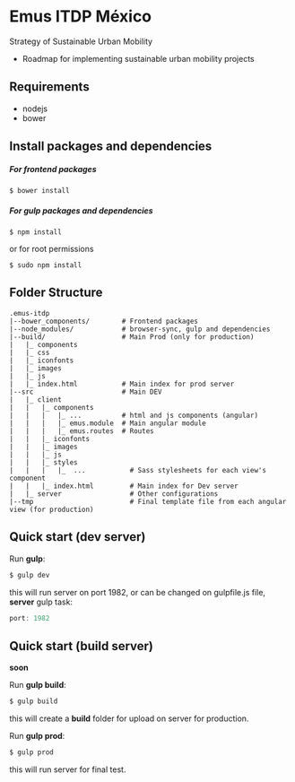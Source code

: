 Emus ITDP México
====================
Strategy of Sustainable Urban Mobility
- Roadmap for implementing sustainable urban mobility projects

Requirements
-------
- nodejs
- bower

Install packages and dependencies
-------
##### For frontend packages
```
$ bower install
```
##### For gulp packages and dependencies
```
$ npm install
```
or for root permissions
```
$ sudo npm install
```

Folder Structure
-------
```
.emus-itdp
|--bower_components/        # Frontend packages
|--node_modules/            # browser-sync, gulp and dependencies
|--build/                   # Main Prod (only for production)
|   |_ components
|   |_ css
|   |_ iconfonts
|   |_ images
|   |_ js
|   |_ index.html           # Main index for prod server
|--src                      # Main DEV
|   |_ client  
|   |   |_ components
|   |   |   |_ ...          # html and js components (angular)
|   |   |   |_ emus.module  # Main angular module
|   |   |   |_ emus.routes  # Routes
|   |   |_ iconfonts
|   |   |_ images
|   |   |_ js
|   |   |_ styles
|   |   |   |_  ...           # Sass stylesheets for each view's component 
|   |   |_ index.html         # Main index for Dev server
|   |_ server                 # Other configurations
|--tmp                        # Final template file from each angular view (for production)
```

Quick start (dev server)
-------
Run **gulp**:
```js
$ gulp dev
```
this will run server on port 1982, or can be changed on gulpfile.js file, **server** gulp task:
```js
port: 1982
```
Quick start (build server)
-------
**soon**

Run **gulp build**:
```js
$ gulp build
```
this will create a **build** folder for upload on server for production.

Run **gulp prod**:
```js
$ gulp prod
```
this will run server for final test.
